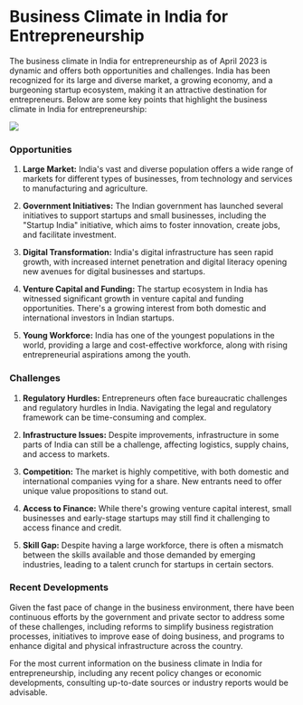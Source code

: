 
# Business Climate in India for Entrepreneurship

The business climate in India for entrepreneurship as of April 2023 is dynamic and offers both opportunities and challenges. India has been recognized for its large and diverse market, a growing economy, and a burgeoning startup ecosystem, making it an attractive destination for entrepreneurs. Below are some key points that highlight the business climate in India for entrepreneurship:

![](https://bsmedia.business-standard.com/_media/bs/img/article/2021-12/01/full/1638299241-7155.jpg)

### Opportunities

1. **Large Market:** India's vast and diverse population offers a wide range of markets for different types of businesses, from technology and services to manufacturing and agriculture.

2. **Government Initiatives:** The Indian government has launched several initiatives to support startups and small businesses, including the "Startup India" initiative, which aims to foster innovation, create jobs, and facilitate investment.

3. **Digital Transformation:** India's digital infrastructure has seen rapid growth, with increased internet penetration and digital literacy opening new avenues for digital businesses and startups.

4. **Venture Capital and Funding:** The startup ecosystem in India has witnessed significant growth in venture capital and funding opportunities. There's a growing interest from both domestic and international investors in Indian startups.

5. **Young Workforce:** India has one of the youngest populations in the world, providing a large and cost-effective workforce, along with rising entrepreneurial aspirations among the youth.

### Challenges

1. **Regulatory Hurdles:** Entrepreneurs often face bureaucratic challenges and regulatory hurdles in India. Navigating the legal and regulatory framework can be time-consuming and complex.

2. **Infrastructure Issues:** Despite improvements, infrastructure in some parts of India can still be a challenge, affecting logistics, supply chains, and access to markets.

3. **Competition:** The market is highly competitive, with both domestic and international companies vying for a share. New entrants need to offer unique value propositions to stand out.

4. **Access to Finance:** While there's growing venture capital interest, small businesses and early-stage startups may still find it challenging to access finance and credit.

5. **Skill Gap:** Despite having a large workforce, there is often a mismatch between the skills available and those demanded by emerging industries, leading to a talent crunch for startups in certain sectors.

### Recent Developments

Given the fast pace of change in the business environment, there have been continuous efforts by the government and private sector to address some of these challenges, including reforms to simplify business registration processes, initiatives to improve ease of doing business, and programs to enhance digital and physical infrastructure across the country.

For the most current information on the business climate in India for entrepreneurship, including any recent policy changes or economic developments, consulting up-to-date sources or industry reports would be advisable.
